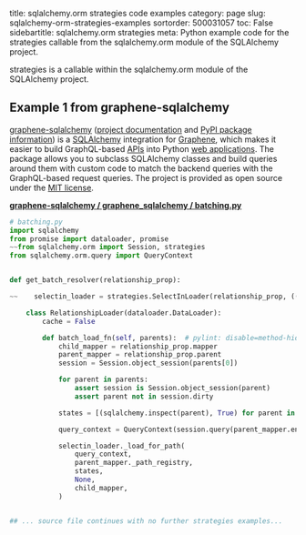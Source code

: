 title: sqlalchemy.orm strategies code examples
category: page
slug: sqlalchemy-orm-strategies-examples
sortorder: 500031057
toc: False
sidebartitle: sqlalchemy.orm strategies
meta: Python example code for the strategies callable from the sqlalchemy.orm module of the SQLAlchemy project.


strategies is a callable within the sqlalchemy.orm module of the SQLAlchemy project.


## Example 1 from graphene-sqlalchemy
[graphene-sqlalchemy](https://github.com/graphql-python/graphene-sqlalchemy)
([project documentation](https://docs.graphene-python.org/projects/sqlalchemy/en/latest/)
and
[PyPI package information](https://pypi.org/project/graphene-sqlalchemy/))
is a [SQLAlchemy](/sqlalchemy.html) integration for
[Graphene](https://graphene-python.org/), which makes it easier to build
GraphQL-based [APIs](/application-programming-interfaces.html) into Python
[web applications](/web-development.html). The package allows you to
subclass SQLAlchemy classes and build queries around them with custom
code to match the backend queries with the GraphQL-based request queries.
The project is provided as open source under the
[MIT license](https://github.com/graphql-python/graphene-sqlalchemy/blob/master/LICENSE.md).

[**graphene-sqlalchemy / graphene_sqlalchemy / batching.py**](https://github.com/graphql-python/graphene-sqlalchemy/blob/master/graphene_sqlalchemy/./batching.py)

```python
# batching.py
import sqlalchemy
from promise import dataloader, promise
~~from sqlalchemy.orm import Session, strategies
from sqlalchemy.orm.query import QueryContext


def get_batch_resolver(relationship_prop):

~~    selectin_loader = strategies.SelectInLoader(relationship_prop, (('lazy', 'selectin'),))

    class RelationshipLoader(dataloader.DataLoader):
        cache = False

        def batch_load_fn(self, parents):  # pylint: disable=method-hidden
            child_mapper = relationship_prop.mapper
            parent_mapper = relationship_prop.parent
            session = Session.object_session(parents[0])

            for parent in parents:
                assert session is Session.object_session(parent)
                assert parent not in session.dirty

            states = [(sqlalchemy.inspect(parent), True) for parent in parents]

            query_context = QueryContext(session.query(parent_mapper.entity))

            selectin_loader._load_for_path(
                query_context,
                parent_mapper._path_registry,
                states,
                None,
                child_mapper,
            )


## ... source file continues with no further strategies examples...

```

